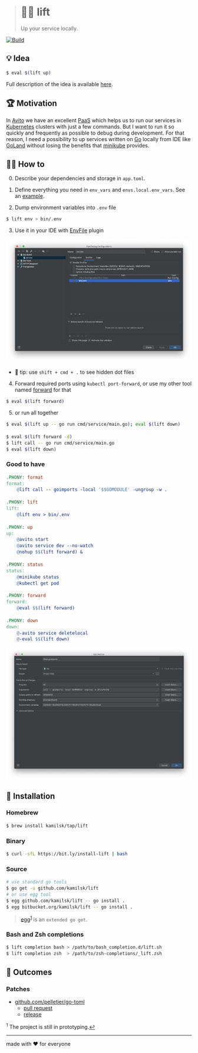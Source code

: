 > # 🏋️‍♂️ lift
>
> Up your service locally.

[![Build][icon_build]][page_build]

## 💡 Idea

```bash
$ eval $(lift up)
```

Full description of the idea is available [here][design].

## 🏆 Motivation

In [Avito](https://tech.avito.ru) we have an excellent [PaaS](https://en.wikipedia.org/wiki/Platform_as_a_service)
which helps us to run our services in [Kubernetes](https://kubernetes.io) clusters with just a few commands.
But I want to run it so quickly and frequently as possible to debug during development.
For that reason, I need a possibility to up services written on [Go](https://golang.org) locally from IDE like
[GoLand](https://www.jetbrains.com/go/) without losing the benefits that
[minikube](https://github.com/kubernetes/minikube) provides.

## 🤼‍♂️ How to

0. Describe your dependencies and storage in `app.toml`.

1. Define everything you need in `env_vars` and `envs.local.env_vars`. See an [example](testdata/app.toml).

2. Dump environment variables into `.env` file

```bash
$ lift env > bin/.env
```

3. Use it in your IDE with [EnvFile](https://plugins.jetbrains.com/plugin/7861-envfile) plugin

![GoLand integration](.github/goland_integration.png)

  - 🔦 tip: use `shift + cmd + .` to see hidden dot files

4. Forward required ports using `kubectl port-forward`, or use my other tool named
[forward](https://github.com/kamilsk/forward) for that

```bash
$ eval $(lift forward)
```

5. or run all together

```bash
$ eval $(lift up -- go run cmd/service/main.go); eval $(lift down)

$ eval $(lift forward -d)
$ lift call -- go run cmd/service/main.go
$ eval $(lift down)
```

### Good to have

```makefile
.PHONY: format
format:
	@lift call -- goimports -local '$$GOMODULE' -ungroup -w .

.PHONY: lift
lift:
	@lift env > bin/.env

.PHONY: up
up:
	@avito start
	@avito service dev --no-watch
	@nohup $$(lift forward) &

.PHONY: status
status:
	@minikube status
	@kubectl get pod

.PHONY: forward
forward:
	@eval $$(lift forward)

.PHONY: down
down:
	@-avito service deletelocal
	@-eval $$(lift down)
```

![goimports integration](.github/goimports_integration.png)

## 🧩 Installation

### Homebrew

```bash
$ brew install kamilsk/tap/lift
```

### Binary

```bash
$ curl -sfL https://bit.ly/install-lift | bash
```

### Source

```bash
# use standard go tools
$ go get -u github.com/kamilsk/lift
# or use egg tool
$ egg github.com/kamilsk/lift -- go install .
$ egg bitbucket.org/kamilsk/lift -- go install .
```

> [egg][]<sup id="anchor-egg">[1](#egg)</sup> is an `extended go get`.

### Bash and Zsh completions

```bash
$ lift completion bash > /path/to/bash_completion.d/lift.sh
$ lift completion zsh  > /path/to/zsh-completions/_lift.zsh
```

## 🤲 Outcomes

### Patches

- [github.com/pelletier/go-toml](https://github.com/pelletier/go-toml)
  - [pull request](https://github.com/pelletier/go-toml/pull/281)
  - [release](https://github.com/pelletier/go-toml/releases/tag/v1.5.0)

<sup id="egg">1</sup> The project is still in prototyping.[↩](#anchor-egg)

---

made with ❤️ for everyone

[icon_build]:       https://travis-ci.org/kamilsk/lift.svg?branch=master

[page_build]:       https://travis-ci.org/kamilsk/lift
[page_promo]:       https://github.com/kamilsk/lift

[egg]:              https://github.com/kamilsk/egg
[design]:           https://www.notion.so/octolab/lift-9078cdbe27c842498f0561b6acd88a4d?r=0b753cbf767346f5a6fd51194829a2f3
